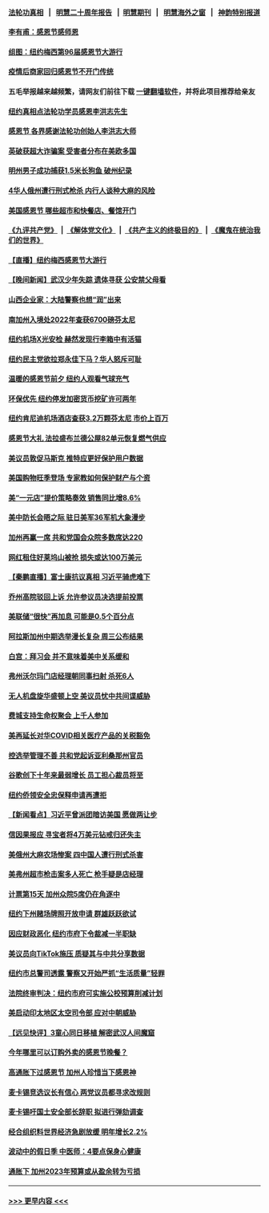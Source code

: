 #### [法轮功真相](https://github.com/gfw-breaker/truth/blob/master/README.md?t=0) &nbsp;&nbsp;|&nbsp;&nbsp; [明慧二十周年报告](https://github.com/gfw-breaker/mh-reports/blob/master/README.md?t=0) &nbsp;&nbsp;|&nbsp;&nbsp;[明慧期刊](https://github.com/gfw-breaker/mh-qikan) &nbsp;&nbsp;|&nbsp;&nbsp; [明慧海外之窗](https://github.com/gfw-breaker/mh-news/blob/master/README.md?t=0) &nbsp;&nbsp;|&nbsp;&nbsp; [神韵特别报道](https://github.com/gfw-breaker/mh-news/blob/master/shenyun.md?t=0)
#### [李有甫：感恩节感师恩](../pages/nsc412/n13872529.md?t=11250801) 
#### [组图：纽约梅西第96届感恩节大游行](../pages/nsc412/n13872464.md?t=11250801) 
#### [疫情后商家回归感恩节不开门传统](../pages/nsc412/n13872108.md?t=11250801) 
#### 五毛举报越来越频繁，请网友们前往下载 [一键翻墙软件](https://github.com/gfw-breaker/ssr-accounts)，并将此项目推荐给亲友
#### [纽约真相点法轮功学员感恩李洪志先生](../pages/nsc412/n13872015.md?t=11250801) 
#### [感恩节 各界感谢法轮功创始人李洪志大师](../pages/nsc412/n13872002.md?t=11250801) 
#### [英破获超大诈骗案 受害者分布在美欧多国](../pages/nsc412/n13872410.md?t=11250801) 
#### [明州男子成功捕获1.5米长狗鱼 破州纪录](../pages/nsc412/n13871964.md?t=11250801) 
#### [4华人俄州遭行刑式枪杀 内行人谈种大麻的风险](../pages/nsc412/n13872029.md?t=11250801) 
#### [美国感恩节 哪些超市和快餐店、餐馆开门](../pages/nsc412/n13872360.md?t=11250801) 
#### [《九评共产党》](https://github.com/begood0513/9ping.md/blob/master/README.md) &nbsp;|&nbsp; [《解体党文化》](../../../../jtdwh.md/blob/master/README.md)  &nbsp;|&nbsp; [《共产主义的终极目的》](../../../../gczydzjmd.md/blob/master/README.md) &nbsp;|&nbsp; [《魔鬼在统治我们的世界》](../../../../mgztzwmdsj.md/blob/master/README.md) 
#### [【直播】纽约梅西感恩节大游行](../pages/nsc412/n13871991.md?t=11250801) 
#### [【晚间新闻】武汉少年失踪 遗体寻获 公安禁父母看](../pages/nsc412/n13872229.md?t=11250801) 
#### [山西企业家：大陆警察也想“润”出来](../pages/nsc412/n13871990.md?t=11250801) 
#### [南加州入境处2022年查获6700磅芬太尼](../pages/nsc412/n13872195.md?t=11250801) 
#### [纽约机场X光安检 赫然发现行李箱中有活猫](../pages/nsc412/n13872164.md?t=11250801) 
#### [纽约民主党欲拉郑永佳下马？华人怒斥可耻](../pages/nsc412/n13872009.md?t=11250801) 
#### [温暖的感恩节前夕 纽约人观看气球充气](../pages/nsc412/n13872033.md?t=11250801) 
#### [环保优先 纽约停发加密货币挖矿许可两年](../pages/nsc412/n13872013.md?t=11250801) 
#### [纽约肯尼迪机场酒店查获3.2万颗芬太尼 市价上百万](../pages/nsc412/n13872040.md?t=11250801) 
#### [感恩节大礼 法拉盛布兰德公屋82单元恢复燃气供应](../pages/nsc412/n13872007.md?t=11250801) 
#### [美议员敦促马斯克 推特应更好保护用户数据](../pages/nsc412/n13871930.md?t=11250801) 
#### [美国购物旺季登场 专家教如何保护财产与个资](../pages/nsc412/n13871958.md?t=11250801) 
#### [美“一元店”提价策略奏效 销售同比增8.6%](../pages/nsc412/n13871863.md?t=11250801) 
#### [美中防长会晤之际 驻日美军36军机大象漫步](../pages/nsc412/n13871878.md?t=11250801) 
#### [加州再赢一席 共和党国会众院多数席达220](../pages/nsc412/n13871902.md?t=11250801) 
#### [网红租住好莱坞山被抢 损失或达100万美元](../pages/nsc412/n13871827.md?t=11250801) 
#### [【秦鹏直播】富士康抗议真相 习近平骑虎难下](../pages/nsc412/n13871811.md?t=11250801) 
#### [乔州高院驳回上诉 允许参议员决选提前投票](../pages/nsc412/n13871848.md?t=11250801) 
#### [美联储“很快”再加息 可能是0.5个百分点](../pages/nsc412/n13871860.md?t=11250801) 
#### [阿拉斯加州中期选举漫长复杂 周三公布结果](../pages/nsc412/n13871781.md?t=11250801) 
#### [白宫：拜习会 并不意味着美中关系缓和](../pages/nsc412/n13871836.md?t=11250801) 
#### [弗州沃尔玛门店经理朝同事扫射 杀死6人](../pages/nsc412/n13871813.md?t=11250801) 
#### [无人机盘旋华盛顿上空 美议员忧中共间谍威胁](../pages/nsc412/n13871686.md?t=11250801) 
#### [费城支持生命权聚会 上千人参加](../pages/nsc412/n13871713.md?t=11250801) 
#### [美再延长对华COVID相关医疗产品的关税豁免](../pages/nsc412/n13871778.md?t=11250801) 
#### [控选举管理不善 共和党起诉亚利桑那州官员](../pages/nsc412/n13871701.md?t=11250801) 
#### [谷歌创下十年来最弱增长 员工担心裁员将至](../pages/nsc412/n13871721.md?t=11250801) 
#### [纽约侨领安全忠保释申请再遭拒](../pages/nsc412/n13871301.md?t=11250801) 
#### [【新闻看点】习近平曾派团暗访美国 愿做两让步](../pages/nsc412/n13871108.md?t=11250801) 
#### [信因果报应 寻宝者将4万美元钻戒归还失主](../pages/nsc412/n13871334.md?t=11250801) 
#### [美俄州大麻农场惨案 四中国人遭行刑式杀害](../pages/nsc412/n13871609.md?t=11250801) 
#### [美弗州超市枪击案多人死亡 枪手疑是店经理](../pages/nsc412/n13871495.md?t=11250801) 
#### [计票第15天 加州众院5席仍在角逐中](../pages/nsc412/n13871410.md?t=11250801) 
#### [纽约下州赌场牌照开放申请 群雄跃跃欲试](../pages/nsc412/n13871294.md?t=11250801) 
#### [因应财政恶化 纽约市府下令裁减一半职缺](../pages/nsc412/n13871297.md?t=11250801) 
#### [美议员向TikTok施压 质疑其与中共分享数据](../pages/nsc412/n13871207.md?t=11250801) 
#### [纽约市总警司透露 警察又开始严抓“生活质量”轻罪](../pages/nsc412/n13871299.md?t=11250801) 
#### [法院终审判决：纽约市府可实施公校预算削减计划](../pages/nsc412/n13871310.md?t=11250801) 
#### [美启动印太地区太空司令部 应对中朝威胁](../pages/nsc412/n13871258.md?t=11250801) 
#### [【远见快评】3童心同日移植 解密武汉人间魔窟](../pages/nsc412/n13871160.md?t=11250801) 
#### [今年哪里可以订购外卖的感恩节晚餐？](../pages/nsc412/n13871251.md?t=11250801) 
#### [高通胀下过感恩节 加州人珍惜当下感恩神](../pages/nsc412/n13871234.md?t=11250801) 
#### [麦卡锡竞选议长有信心 两党议员都寻求改规则](../pages/nsc412/n13871134.md?t=11250801) 
#### [麦卡锡吁国土安全部长辞职 拟进行弹劾调查](../pages/nsc412/n13871126.md?t=11250801) 
#### [经合组织料世界经济急剧放缓 明年增长2.2%](../pages/nsc412/n13871095.md?t=11250801) 
#### [波动中的假日季 中医师：4要点保身心健康](../pages/nsc412/n13871203.md?t=11250801) 
#### [通胀下 加州2023年预算或从盈余转为亏损](../pages/nsc412/n13871180.md?t=11250801) 

----
#### [ >>> 更早内容 <<< ](../indexes/nsc412-earlier.md)
